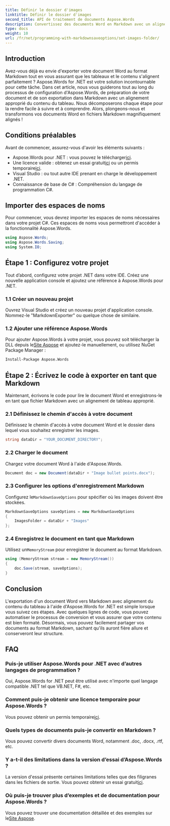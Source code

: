 ```yaml
---
title: Définir le dossier d'images
linktitle: Définir le dossier d'images
second_title: API de traitement de documents Aspose.Words
description: Convertissez des documents Word en Markdown avec un alignement approprié des tableaux à l'aide d'Aspose.Words pour .NET. Suivez notre guide détaillé pour des résultats parfaits.
type: docs
weight: 10
url: /fr/net/programming-with-markdownsaveoptions/set-images-folder/
---
```

## Introduction

Avez-vous déjà eu envie d'exporter votre document Word au format Markdown tout en vous assurant que les tableaux et le contenu s'alignent parfaitement ? Aspose.Words for .NET est votre solution incontournable pour cette tâche. Dans cet article, nous vous guiderons tout au long du processus de configuration d'Aspose.Words, de préparation de votre document et de son exportation dans Markdown avec un alignement approprié du contenu du tableau. Nous décomposerons chaque étape pour la rendre facile à suivre et à comprendre. Alors, plongeons-nous et transformons vos documents Word en fichiers Markdown magnifiquement alignés !

## Conditions préalables

Avant de commencer, assurez-vous d'avoir les éléments suivants :

-  Aspose.Words pour .NET : vous pouvez le télécharger[ici](https://releases.aspose.com/words/net/).
-  Une licence valide : obtenez un essai gratuit[ici](https://releases.aspose.com/) ou un permis temporaire[ici](https://purchase.aspose.com/temporary-license/).
- Visual Studio : ou tout autre IDE prenant en charge le développement .NET.
- Connaissance de base de C# : Compréhension du langage de programmation C#.

## Importer des espaces de noms

Pour commencer, vous devrez importer les espaces de noms nécessaires dans votre projet C#. Ces espaces de noms vous permettront d'accéder à la fonctionnalité Aspose.Words.

```csharp
using Aspose.Words;
using Aspose.Words.Saving;
using System.IO;
```

## Étape 1 : Configurez votre projet

Tout d’abord, configurez votre projet .NET dans votre IDE. Créez une nouvelle application console et ajoutez une référence à Aspose.Words pour .NET.

### 1.1 Créer un nouveau projet

Ouvrez Visual Studio et créez un nouveau projet d'application console. Nommez-le "MarkdownExporter" ou quelque chose de similaire.

### 1.2 Ajouter une référence Aspose.Words

 Pour ajouter Aspose.Words à votre projet, vous pouvez soit télécharger la DLL depuis le[Site Aspose](https://releases.aspose.com/words/net/) et ajoutez-le manuellement, ou utilisez NuGet Package Manager :

```bash
Install-Package Aspose.Words
```

## Étape 2 : Écrivez le code à exporter en tant que Markdown

Maintenant, écrivons le code pour lire le document Word et enregistrons-le en tant que fichier Markdown avec un alignement de tableau approprié.

### 2.1 Définissez le chemin d'accès à votre document

Définissez le chemin d'accès à votre document Word et le dossier dans lequel vous souhaitez enregistrer les images.

```csharp
string dataDir = "YOUR_DOCUMENT_DIRECTORY";
```

### 2.2 Charger le document

Chargez votre document Word à l'aide d'Aspose.Words.

```csharp
Document doc = new Document(dataDir + "Image bullet points.docx");
```

### 2.3 Configurer les options d'enregistrement Markdown

 Configurez le`MarkdownSaveOptions` pour spécifier où les images doivent être stockées.

```csharp
MarkdownSaveOptions saveOptions = new MarkdownSaveOptions
{
    ImagesFolder = dataDir + "Images"
};
```

### 2.4 Enregistrez le document en tant que Markdown

 Utilisez un`MemoryStream` pour enregistrer le document au format Markdown.

```csharp
using (MemoryStream stream = new MemoryStream())
{
    doc.Save(stream, saveOptions);
}
```

## Conclusion

L'exportation d'un document Word vers Markdown avec alignement du contenu du tableau à l'aide d'Aspose.Words for .NET est simple lorsque vous suivez ces étapes. Avec quelques lignes de code, vous pouvez automatiser le processus de conversion et vous assurer que votre contenu est bien formaté. Désormais, vous pouvez facilement partager vos documents au format Markdown, sachant qu'ils auront fière allure et conserveront leur structure.

## FAQ

### Puis-je utiliser Aspose.Words pour .NET avec d’autres langages de programmation ?

Oui, Aspose.Words for .NET peut être utilisé avec n'importe quel langage compatible .NET tel que VB.NET, F#, etc.

### Comment puis-je obtenir une licence temporaire pour Aspose.Words ?

 Vous pouvez obtenir un permis temporaire[ici](https://purchase.aspose.com/temporary-license/).

### Quels types de documents puis-je convertir en Markdown ?

Vous pouvez convertir divers documents Word, notamment .doc, .docx, .rtf, etc.

### Y a-t-il des limitations dans la version d’essai d’Aspose.Words ?

La version d'essai présente certaines limitations telles que des filigranes dans les fichiers de sortie. Vous pouvez obtenir un essai gratuit[ici](https://releases.aspose.com/).

### Où puis-je trouver plus d’exemples et de documentation pour Aspose.Words ?

 Vous pouvez trouver une documentation détaillée et des exemples sur le[Site Aspose](https://reference.aspose.com/words/net/).

